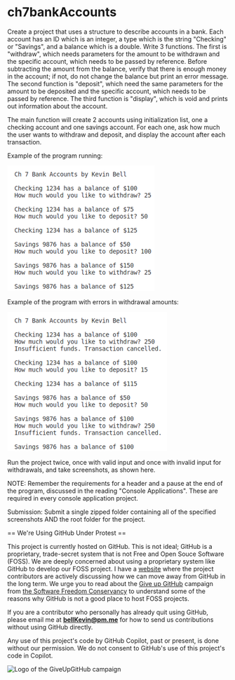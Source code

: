 # ch7bankAccounts

Create a project that uses a structure to describe accounts in a bank. Each account has an ID which is an integer, a type which is the string "Checking" or "Savings", and a balance which is a double. Write 3 functions. The first is "withdraw", which needs parameters for the amount to be withdrawn and the specific account, which needs to be passed by reference. Before subtracting the amount from the balance, verify that there is enough money in the account; if not, do not change the balance but print an error message. The second function is "deposit", which need the same parameters for the amount to be deposited and the specific account, which needs to be passed by reference. The third function is "display", which is void and prints out information about the account. 

The main function will create 2 accounts using initialization list, one a checking account and one savings account. For each one, ask how much the user wants to withdraw and deposit, and display the account after each transaction.

Example of the program running:

![Ch 7 Bank Account running](https://github.com/bell-kevin/ch7bankAccounts/blob/main/Screenshot%20from%202022-10-13%2021-30-46.png)

Example of the program with errors in withdrawal amounts:

![Ch 7 Bank Acct with errors](https://github.com/bell-kevin/ch7bankAccounts/blob/main/Screenshot%20from%202022-10-13%2021-32-06.png)

Run the project twice, once with valid input and once with invalid input for withdrawals, and take screenshots, as shown here.

 

NOTE: Remember the requirements for a header and a pause at the end of the program, discussed in the reading "Console Applications". These are required in every console application project.

Submission: Submit a single zipped folder containing all of the specified screenshots AND the root folder for the project.

== We're Using GitHub Under Protest ==

This project is currently hosted on GitHub.  This is not ideal; GitHub is a
proprietary, trade-secret system that is not Free and Open Souce Software
(FOSS).  We are deeply concerned about using a proprietary system like GitHub
to develop our FOSS project. I have a [website](https://bellKevin.me) where the
project contributors are actively discussing how we can move away from GitHub
in the long term.  We urge you to read about the [Give up GitHub](https://GiveUpGitHub.org) campaign 
from [the Software Freedom Conservancy](https://sfconservancy.org) to understand some of the reasons why GitHub is not 
a good place to host FOSS projects.

If you are a contributor who personally has already quit using GitHub, please
email me at **bellKevin@pm.me** for how to send us contributions without
using GitHub directly.

Any use of this project's code by GitHub Copilot, past or present, is done
without our permission.  We do not consent to GitHub's use of this project's
code in Copilot.

![Logo of the GiveUpGitHub campaign](https://sfconservancy.org/img/GiveUpGitHub.png)

